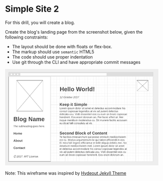 # Simple Site 2

For this drill, you will create a blog.

Create the blog's landing page from the screenshot below, given the following
constraints:

* The layout should be done with floats or flex-box.
* The markup should use `semantic` HTML5
* The code should use proper indentation
* Use git through the CLI and have appropriate commit messages

![](img/blog-wireframe.png)

Note: This wireframe was inspired by [Hydeout Jekyll Theme](https://fongandrew.github.io/hydeout/)
